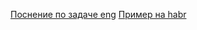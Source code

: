 [Поснение по задаче eng](https://exploringjs.com/es6/ch_variables.html#sec_let-const-loop-heads)
[Пример на habr](https://habr.com/ru/company/ruvds/blog/340194/)